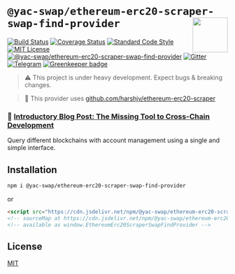 # `@yac-swap/ethereum-erc20-scraper-swap-find-provider` <img align="right" src="https://raw.githubusercontent.com/liquality/chainabstractionlayer/master/liquality-logo.png" height="80px" />

[![Build Status](https://travis-ci.com/liquality/chainabstractionlayer.svg?branch=master)](https://travis-ci.com/liquality/chainabstractionlayer)
[![Coverage Status](https://coveralls.io/repos/github/liquality/chainabstractionlayer/badge.svg?branch=master)](https://coveralls.io/github/liquality/chainabstractionlayer?branch=master)
[![Standard Code Style](https://img.shields.io/badge/codestyle-standard-brightgreen.svg)](https://github.com/standard/standard)
[![MIT License](https://img.shields.io/badge/license-MIT-brightgreen.svg)](../../LICENSE.md)
[![@yac-swap/ethereum-erc20-scraper-swap-find-provider](https://img.shields.io/npm/dt/@yac-swap/ethereum-erc20-scraper-swap-find-provider.svg)](https://npmjs.com/package/@yac-swap/ethereum-erc20-scraper-swap-find-provider)
[![Gitter](https://img.shields.io/gitter/room/liquality/Lobby.svg)](https://gitter.im/liquality/Lobby?source=orgpage)
[![Telegram](https://img.shields.io/badge/chat-on%20telegram-blue.svg)](https://t.me/Liquality) [![Greenkeeper badge](https://badges.greenkeeper.io/liquality/chainabstractionlayer.svg)](https://greenkeeper.io/)

> :warning: This project is under heavy development. Expect bugs & breaking changes.

> :hammer: This provider uses [github.com/harshjv/ethereum-erc20-scraper](https://github.com/harshjv/ethereum-erc20-scraper)

### :pencil: [Introductory Blog Post: The Missing Tool to Cross-Chain Development](https://medium.com/liquality/the-missing-tool-to-cross-chain-development-2ebfe898efa1)

Query different blockchains with account management using a single and simple interface.

## Installation

```bash
npm i @yac-swap/ethereum-erc20-scraper-swap-find-provider
```

or

```html
<script src="https://cdn.jsdelivr.net/npm/@yac-swap/ethereum-erc20-scraper-swap-find-provider@0.2.3/dist/ethereum-erc20-scraper-swap-find-provider.min.js"></script>
<!-- sourceMap at https://cdn.jsdelivr.net/npm/@yac-swap/ethereum-erc20-scraper-swap-find-provider@0.2.3/dist/ethereum-erc20-scraper-swap-find-provider.min.js.map -->
<!-- available as window.EthereumErc20ScraperSwapFindProvider -->
```

## License

[MIT](../../LICENSE.md)
